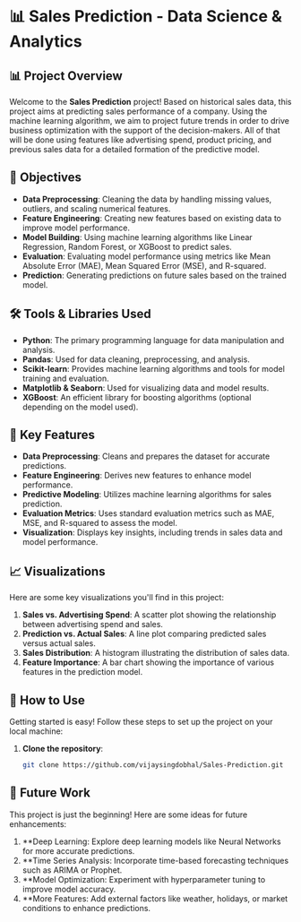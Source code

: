 # 📊 Sales Prediction - Data Science & Analytics

## 📊 Project Overview

Welcome to the **Sales Prediction** project! Based on historical sales data, this project aims at predicting sales performance of a company. Using the machine learning algorithm, we aim to project future trends in order to drive business optimization with the support of the decision-makers. All of that will be done using features like advertising spend, product pricing, and previous sales data for a detailed formation of the predictive model.

## 🎯 Objectives

- **Data Preprocessing**: Cleaning the data by handling missing values, outliers, and scaling numerical features.
- **Feature Engineering**: Creating new features based on existing data to improve model performance.
- **Model Building**: Using machine learning algorithms like Linear Regression, Random Forest, or XGBoost to predict sales.
- **Evaluation**: Evaluating model performance using metrics like Mean Absolute Error (MAE), Mean Squared Error (MSE), and R-squared.
- **Prediction**: Generating predictions on future sales based on the trained model.

## 🛠️ Tools & Libraries Used

- **Python**: The primary programming language for data manipulation and analysis.
- **Pandas**: Used for data cleaning, preprocessing, and analysis.
- **Scikit-learn**: Provides machine learning algorithms and tools for model training and evaluation.
- **Matplotlib & Seaborn**: Used for visualizing data and model results.
- **XGBoost**: An efficient library for boosting algorithms (optional depending on the model used).

## 🌟 Key Features

- **Data Preprocessing**: Cleans and prepares the dataset for accurate predictions.
- **Feature Engineering**: Derives new features to enhance model performance.
- **Predictive Modeling**: Utilizes machine learning algorithms for sales prediction.
- **Evaluation Metrics**: Uses standard evaluation metrics such as MAE, MSE, and R-squared to assess the model.
- **Visualization**: Displays key insights, including trends in sales data and model performance.

## 📈 Visualizations

Here are some key visualizations you'll find in this project:

1. **Sales vs. Advertising Spend**: A scatter plot showing the relationship between advertising spend and sales.
2. **Prediction vs. Actual Sales**: A line plot comparing predicted sales versus actual sales.
3. **Sales Distribution**: A histogram illustrating the distribution of sales data.
4. **Feature Importance**: A bar chart showing the importance of various features in the prediction model.

## 🚀 How to Use

Getting started is easy! Follow these steps to set up the project on your local machine:

1. **Clone the repository**:
   ```bash
   git clone https://github.com/vijaysingdobhal/Sales-Prediction.git


## 🔮 Future Work
This project is just the beginning! Here are some ideas for future enhancements:

1. **Deep Learning: Explore deep learning models like Neural Networks for more accurate predictions.
2. **Time Series Analysis: Incorporate time-based forecasting techniques such as ARIMA or Prophet.
3. **Model Optimization: Experiment with hyperparameter tuning to improve model accuracy.
4. **More Features: Add external factors like weather, holidays, or market conditions to enhance predictions.
